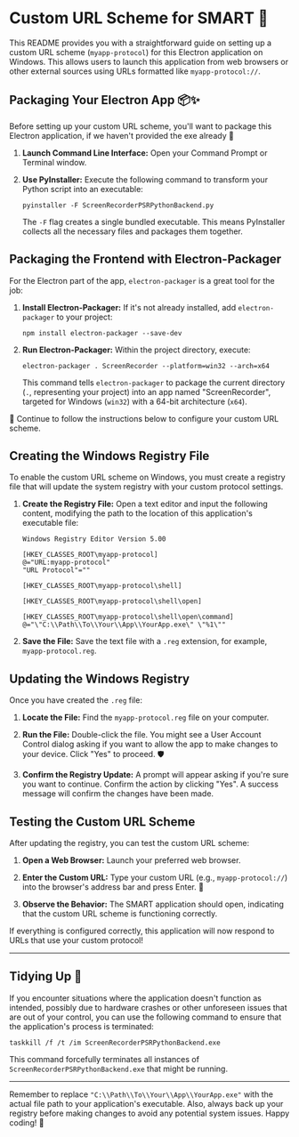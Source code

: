# Custom URL Scheme for SMART 🤖

This README provides you with a straightforward guide on setting up a custom URL scheme (`myapp-protocol`) for this Electron application on Windows. This allows users to launch this application from web browsers or other external sources using URLs formatted like `myapp-protocol://`.

## Packaging Your Electron App 📦✨

Before setting up your custom URL scheme, you'll want to package this Electron application, if we haven't provided the exe already 🤭

1. **Launch Command Line Interface:**
   Open your Command Prompt or Terminal window.

2. **Use PyInstaller:**
   Execute the following command to transform your Python script into an executable:

   ```
   pyinstaller -F ScreenRecorderPSRPythonBackend.py
   ```

   The `-F` flag creates a single bundled executable. This means PyInstaller collects all the necessary files and packages them together.

## Packaging the Frontend with Electron-Packager

For the Electron part of the app, `electron-packager` is a great tool for the job:

1. **Install Electron-Packager:**
   If it's not already installed, add `electron-packager` to your project:

   ```
   npm install electron-packager --save-dev
   ```

2. **Run Electron-Packager:**
   Within the project directory, execute:

   ```
   electron-packager . ScreenRecorder --platform=win32 --arch=x64
   ```

   This command tells `electron-packager` to package the current directory (`.`, representing your project) into an app named "ScreenRecorder", targeted for Windows (`win32`) with a 64-bit architecture (`x64`).
   
🔗 Continue to follow the instructions below to configure your custom URL scheme.

## Creating the Windows Registry File

To enable the custom URL scheme on Windows, you must create a registry file that will update the system registry with your custom protocol settings.

1. **Create the Registry File:**
   Open a text editor and input the following content, modifying the path to the location of this application's executable file:

    ```reg
    Windows Registry Editor Version 5.00

    [HKEY_CLASSES_ROOT\myapp-protocol]
    @="URL:myapp-protocol"
    "URL Protocol"=""

    [HKEY_CLASSES_ROOT\myapp-protocol\shell]

    [HKEY_CLASSES_ROOT\myapp-protocol\shell\open]

    [HKEY_CLASSES_ROOT\myapp-protocol\shell\open\command]
    @="\"C:\\Path\\To\\Your\\App\\YourApp.exe\" \"%1\""
    ```

2. **Save the File:**
   Save the text file with a `.reg` extension, for example, `myapp-protocol.reg`.

## Updating the Windows Registry

Once you have created the `.reg` file:

1. **Locate the File:**
   Find the `myapp-protocol.reg` file on your computer.

2. **Run the File:**
   Double-click the file. You might see a User Account Control dialog asking if you want to allow the app to make changes to your device. Click "Yes" to proceed. 🛡️

3. **Confirm the Registry Update:**
   A prompt will appear asking if you're sure you want to continue. Confirm the action by clicking "Yes". A success message will confirm the changes have been made.

## Testing the Custom URL Scheme

After updating the registry, you can test the custom URL scheme:

1. **Open a Web Browser:**
   Launch your preferred web browser.

2. **Enter the Custom URL:**
   Type your custom URL (e.g., `myapp-protocol://`) into the browser's address bar and press Enter. 🚀

3. **Observe the Behavior:**
   The SMART application should open, indicating that the custom URL scheme is functioning correctly.

If everything is configured correctly, this application will now respond to URLs that use your custom protocol!

---

## Tidying Up 🧹

If you encounter situations where the application doesn't function as intended, possibly due to hardware crashes or other unforeseen issues that are out of your control, you can use the following command to ensure that the application's process is terminated:

```
taskkill /f /t /im ScreenRecorderPSRPythonBackend.exe
```

This command forcefully terminates all instances of `ScreenRecorderPSRPythonBackend.exe` that might be running.

---

Remember to replace `"C:\\Path\\To\\Your\\App\\YourApp.exe"` with the actual file path to your application's executable. Also, always back up your registry before making changes to avoid any potential system issues. Happy coding! 🌟
